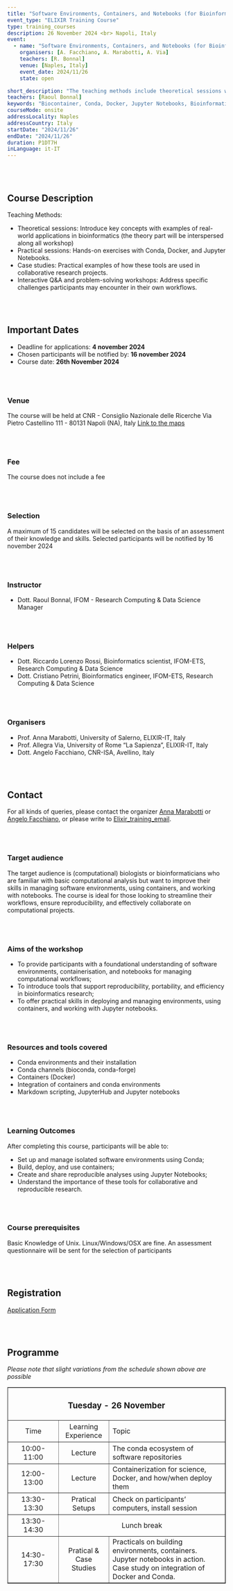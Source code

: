 ```yaml
---
title: "Software Environments, Containers, and Notebooks (for Bioinformatics and Computational Biology)"
event_type: "ELIXIR Training Course"
type: training_courses
description: 26 November 2024 <br> Napoli, Italy
event:
  - name: "Software Environments, Containers, and Notebooks (for Bioinformatics and Computational Biology)"
    organisers: [A. Facchiano, A. Marabotti, A. Via]
    teachers: [R. Bonnal]
    venue: [Naples, Italy]
    event_date: 2024/11/26
    state: open

short_description: "The teaching methods include theoretical sessions with practical examples, hands-on exercises with Conda, Docker, and Jupyter Notebooks, case studies on collaborative research projects, and interactive Q&A workshops to address specific challenges.\n"
teachers: [Raoul Bonnal]
keywords: "Biocontainer, Conda, Docker, Jupyter Notebooks, Bioinformatics."
courseMode: onsite
addressLocality: Naples
addressCountry: Italy
startDate: "2024/11/26"
endDate: "2024/11/26"
duration: P1DT7H
inLanguage: it-IT 
---
```


<br>
<br>

## Course Description

Teaching Methods:
- Theoretical sessions: Introduce key concepts with examples of real-world applications in bioinformatics (the theory part will be interspersed along all workshop)
- Practical sessions: Hands-on exercises with Conda, Docker, and Jupyter Notebooks.
- Case studies: Practical examples of how these tools are used in collaborative research projects.
- Interactive Q&A and problem-solving workshops: Address specific challenges participants may encounter in their own workflows.

<br>
<br>

## Important Dates

- Deadline for applications: **4 november 2024**
- Chosen participants will be notified by: **16 november 2024**
- Course date: **26th November 2024**

<br>
<br>

### Venue

The course will be held at CNR - Consiglio Nazionale delle Ricerche
Via Pietro Castellino 111 - 80131 Napoli (NA), Italy [Link to the maps](https://maps.app.goo.gl/UNV5mfeN9hkemJTv8)

<br>
<br>

### Fee 

The course does not include a fee

<br>
<br>

### Selection  

A maximum of 15 candidates will be selected on the basis of an assessment of their knowledge and skills. Selected participants will be notified by 16 november 2024

<br>
<br>

### Instructor

- Dott. Raoul Bonnal, IFOM - Research Computing & Data Science Manager

<br>
<br>

### Helpers

- Dott. Riccardo Lorenzo Rossi, Bioinformatics scientist, IFOM-ETS, Research Computing & Data Science
- Dott. Cristiano Petrini, Bioinformatics engineer, IFOM-ETS, Research Computing & Data Science

<br>
<br>

### Organisers

- Prof. Anna Marabotti, University of Salerno, ELIXIR-IT, Italy
- Prof. Allegra Via, University of Rome “La Sapienza”, ELIXIR-IT, Italy
- Dott. Angelo Facchiano, CNR-ISA, Avellino, Italy

<br>
<br>

## Contact 

For all kinds of queries, please contact the organizer [Anna Marabotti](mailto:amarabotti@unisa.it) or [Angelo Facchiano](mailto:angelo.facchiano@isa.cnr.it), or please write to [Elixir_training_email](mailto:elixir.ita.training@gmail.com).

<br>
<br>

### Target audience

The target audience is (computational) biologists or bioinformaticians who are familiar with basic computational analysis but want to improve their skills in managing software environments, using containers, and working with notebooks.
The course is ideal for those looking to streamline their workflows, ensure reproducibility, and effectively collaborate on computational projects.

<br>
<br>

### Aims of the workshop 
- To provide participants with a foundational understanding of software environments, containerisation, and notebooks for managing computational workflows;
- To introduce tools that support reproducibility, portability, and efficiency in bioinformatics research;
- To offer practical skills in deploying and managing environments, using containers, and working with Jupyter notebooks.

<br>
<br>

### Resources and tools covered

- Conda environments and their installation
- Conda channels (bioconda, conda-forge)
- Containers (Docker)
- Integration of containers and conda environments
- Markdown scripting, JupyterHub and Jupyter notebooks

<br>
<br>

### Learning Outcomes

After completing this course, participants will be able to:
- Set up and manage isolated software environments using Conda;
- Build, deploy, and use containers;
- Create and share reproducible analyses using Jupyter Notebooks;
- Understand the importance of these tools for collaborative and reproducible research.

<br>
<br>

### Course prerequisites

Basic Knowledge of Unix. Linux/Windows/OSX are fine. An assessment questionnaire will be sent for the selection of participants

<br>
<br>

## Registration

[Application Form](https://www.bbcc-meetings.it/bbcc2024/bbcc2024-registration/)

<br>
<br>

## Programme

<table border="1" width="700">
  <tr>
    <td colspan="4" align=center><h3>Tuesday - 26 November</h3></td>
  </tr>
  <tr>
    <td height="50" width="100" align=center>Time</td>
    <td height="50" align=center>Learning Experience</td>
    <td height="50">Topic</td>
  </tr>
  <tr>
    <td height="50" width="100" align=center>10:00-11:00</td>
    <td height="50" align=center>Lecture</td>
    <td height="50">The conda ecosystem of software repositories</td>
  </tr>
  <tr>
    <td height="50" width="100" align=center>12:00-13:00</td>
    <td height="50" align=center>Lecture</td>
    <td height="50">Containerization for science, Docker, and how/when deploy them</td>
  </tr>
  <tr>
    <td height="50" width="100" align=center>13:30-13:30</td>
    <td height="50" align=center>Pratical Setups</td>
    <td height="50">Check on participants’ computers, install session</td>
  </tr>
  <tr>
    <td height="50" width="100" align=center>13:30-14:30</td>
    <td colspan="3" height="50" align=center>Lunch break</td>
  </tr>
  <tr>
    <td height="50" width="100" align=center>14:30-17:30</td>
    <td height="50" align=center>Pratical & Case Studies</td>
    <td height="50">Practicals on building environments, containers. Jupyter notebooks in action. Case study on integration of Docker and Conda.</td>
  </tr>

  *Please note that slight variations from the schedule shown above are possible*